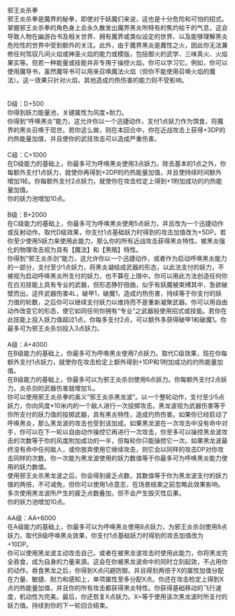 <title>邪王炎杀拳</title>
<meta name="GENERATOR" content="WinCHM">
<meta http-equiv="Content-Type" content="text/html; charset=gb2312">
<br>邪王炎杀拳
<br>邪王炎杀拳是魔界的秘拳，即使对于妖魔们来说，这也是十分危险和可怕的招式。掌握邪王炎杀拳的角色身上会永久散发出魔界黑炎所特有的焦灼枯干的气息，这会导致人物在幽游白书及相关世界、拥有魔界或类似设定的世界、以及能够理解黑炎危险性的世界中受到额外的关注。此外，由于魔界黑炎是魔性之火，因此你无法兼修任何驾驭凡间火焰或神圣火焰的能力或模版，包括御火的武学、三味真火、火焰果实等。但若一种能量或技能并非专用于操控火焰，你可以学习它。例如，你可以使用魔导书，虽然魔导书可以用来召唤魔法火焰（但你不能使用召唤火焰的魔法）。这一效果只针对火焰，其他造成灼热伤害的能力则不受影响。
<br>
<br>
<br>D级：D+500
<br>你得到妖力能量池，关键属性为风度+耐力。
<br>你得到“呼唤黑炎”能力，这允许你以一个迅捷动作，支付1点妖力作为饵食，将魔界的黑炎召唤于现世。若你这么做，则在本回合中，你在近战攻击上获得+3DP的灼热能量加值，并且使你的武技攻击可以造成严重伤害。
<br>
<br>C级：C+1000
<br>在D级能力的基础上，你最多可为呼唤黑炎使用3点妖力。除去基本的1点之外，你每额外支付1点妖力，就使你再得到+2DP的灼热能量加值，并且使持续时间额外增加1轮。你每额外支付2点妖力，就使你在攻击检定上得到+1附加成功的灼热能量加值。
<br>你的妖力池增加10点。
<br>
<br>B级：B+2000
<br>在C级能力的基础上，你最多可为呼唤黑炎使用5点妖力，并且改为一个迅捷动作或反射动作。取代D级效果，你支付1点基础妖力时得到的攻击加值改为+5DP。若你至少使用5妖力来使用此能力，那么你的所有近战攻击获得黑炎特性。被黑炎强化的物理攻击视为具有【魔法】和【黑暗】特性。
<br>你得到“邪王炎杀剑”能力，这允许你以一个迅捷动作，或者作为启动呼唤黑炎能力的一部分，支付至少1点妖力，将黑炎凝结成武器的形态，以此法支付的妖力，不被视为启动呼唤黑炎所支付的妖力，也不算在上限中。你可以用此方法创造任何你在白刃技能上具有专业的武器，但形态狰狞扭曲，似乎有妖魔被束缚其中，急欲破壁而出。这件武器伤害4L，破甲1，破魔1，造成灼热伤害，持续等于你支付的妖力值的轮数，之后你可以继续支付妖力以维持而不是重新凝聚武器。你可以用自由动作改变它的形态，使它如同任何你拥有“专业”之武器般使用招式或技能。若你在此技能上投入妖力值超过1点，你每多支付2点，可以额外多获得破甲1和破魔1。你最多可为邪王炎杀剑投入3点妖力。
<br>
<br>A级：A+4000
<br>在B级能力的基础上，你最多可为呼唤黑炎使用7点妖力。取代C级效果，现在你每额外支付1点妖力，就使你在攻击检定上额外得到+1DP和1附加成功的灼热能量加值。
<br>在B级能力的基础上，你最多可以为邪王炎杀剑使用6点妖力。你每额外支付2点妖力，炎杀剑的武器伤害就增加1L。
<br>你可以使用邪王炎杀拳的奥义“邪王炎杀黑龙波”。以一个整轮动作，支付至少5点妖力，你向风度×10米内的一个敌人进行一次投掷攻击。黑龙波视为武器伤害等于你所支付的妖力值的投掷武器，具有黑炎特性，造成灼热伤害。如果你已经启动了呼唤黑炎，那么黑龙波的攻击也受到该加成。如果黑龙波在一次攻击中没有命中对手，你可以在下一轮以自由动作操控它再进行一次攻击，你至多可以操控黑龙波攻击的次数等于你的风度附加成功的一半，但每轮你只能操控它一次。如果黑龙波最终没有命中任何敌人，或你放弃使用它继续攻击，则它会以同样的攻击DP对你攻击同样的次数。你一次能为黑龙波使用的妖力数值等于你最多可为呼唤黑炎能力使用的妖力数值。
<br>使用邪王炎杀黑龙波之后，你会得到疲乏点数，其数值等于你为黑龙波支付的妖力值的两倍，不可减免，但你可以使用1点意志，在场景结束之前忽略此效果影响。多次使用黑龙波所产生的疲乏点数叠加，但不会产生毁灭性后果。
<br>你的妖力池增加10点。
<br>
<br>AA级：AA+6000
<br>在A级能力的基础上，你最多可以为呼唤黑炎使用8点妖力，为邪王炎杀剑使用8点妖力。取代B级呼唤黑炎效果，你支付1点基础妖力时得到的攻击加值改为+10DP。
<br>你可以使用黑龙波主动攻击自己，或者在被黑龙波攻击时使用此能力，你将黑龙完全吞食，成为自身的力量来源。这会在你被黑龙波命中的同时立刻起效，不占用你的动作。吞食黑龙之后，你得到X点闪避防御，并且得到两倍于X的属性加值分配在力量、敏捷、耐力和感知上，单项属性至多分配X点。你还在攻击检定上得到X点灼热能量加值，并且你的所有攻击都获得黑炎特性。你获得基础移动的飞行速度，机动性为完美。最后，你还恢复X点妖力。X=等于使用该次黑龙波时所支付的妖力值。持续到你的下一轮回合结束。